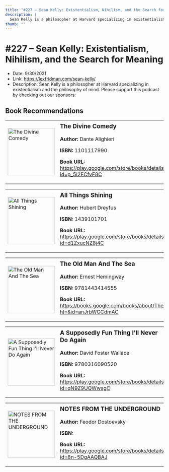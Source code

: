 ```yaml
---
title: "#227 – Sean Kelly: Existentialism, Nihilism, and the Search for Meaning"
description: |
  Sean Kelly is a philosopher at Harvard specializing in existentialism and the philosophy of mind. Please support this podcast by checking out our sponsors:"
thumb: ""
---
```


# #227 – Sean Kelly: Existentialism, Nihilism, and the Search for Meaning

  - Date: 9/30/2021
  - Link: https://lexfridman.com/sean-kelly/
  - Description: Sean Kelly is a philosopher at Harvard specializing in existentialism and the philosophy of mind. Please support this podcast by checking out our sponsors:

## Book Recommendations

<table style="border: none;"><tr style="border: none;"><td style="border: none;"><img src="https://books.google.com/books/content?id=p_5l2FCfvF8C&printsec=frontcover&img=1&zoom=1&edge=curl&source=gbs_api" alt="The Divine Comedy" width="150" style="vertical-align: top;"></td><td style="border: none; vertical-align: top;"><h3 style='margin-top: 5'>The Divine Comedy</h3><p><strong>Author:</strong> Dante Alighieri</p><p><strong>ISBN:</strong> 1101117990</p><p><strong>Book URL:</strong> <a href="https://play.google.com/store/books/details?id=p_5l2FCfvF8C">https://play.google.com/store/books/details?id=p_5l2FCfvF8C</a></p></td></tr></table>
<table style="border: none;"><tr style="border: none;"><td style="border: none;"><img src="https://books.google.com/books/content?id=d1ZxucNZ8j4C&printsec=frontcover&img=1&zoom=1&edge=curl&source=gbs_api" alt="All Things Shining" width="150" style="vertical-align: top;"></td><td style="border: none; vertical-align: top;"><h3 style='margin-top: 5'>All Things Shining</h3><p><strong>Author:</strong> Hubert Dreyfus</p><p><strong>ISBN:</strong> 1439101701</p><p><strong>Book URL:</strong> <a href="https://play.google.com/store/books/details?id=d1ZxucNZ8j4C">https://play.google.com/store/books/details?id=d1ZxucNZ8j4C</a></p></td></tr></table>
<table style="border: none;"><tr style="border: none;"><td style="border: none;"><img src="https://books.google.com/books/content?id=anJrbWGCdmAC&printsec=frontcover&img=1&zoom=1&edge=curl&source=gbs_api" alt="The Old Man And The Sea" width="150" style="vertical-align: top;"></td><td style="border: none; vertical-align: top;"><h3 style='margin-top: 5'>The Old Man And The Sea</h3><p><strong>Author:</strong> Ernest Hemingway</p><p><strong>ISBN:</strong> 9781443414555</p><p><strong>Book URL:</strong> <a href="https://books.google.com/books/about/The_Old_Man_And_The_Sea.html?hl=&id=anJrbWGCdmAC">https://books.google.com/books/about/The_Old_Man_And_The_Sea.html?hl=&id=anJrbWGCdmAC</a></p></td></tr></table>
<table style="border: none;"><tr style="border: none;"><td style="border: none;"><img src="https://books.google.com/books/content?id=qN9Z9UQWwsgC&printsec=frontcover&img=1&zoom=1&edge=curl&source=gbs_api" alt="A Supposedly Fun Thing I'll Never Do Again" width="150" style="vertical-align: top;"></td><td style="border: none; vertical-align: top;"><h3 style='margin-top: 5'>A Supposedly Fun Thing I'll Never Do Again</h3><p><strong>Author:</strong> David Foster Wallace</p><p><strong>ISBN:</strong> 9780316090520</p><p><strong>Book URL:</strong> <a href="https://play.google.com/store/books/details?id=qN9Z9UQWwsgC">https://play.google.com/store/books/details?id=qN9Z9UQWwsgC</a></p></td></tr></table>
<table style="border: none;"><tr style="border: none;"><td style="border: none;"><img src="https://books.google.com/books/content?id=8n-5DgAAQBAJ&printsec=frontcover&img=1&zoom=1&edge=curl&source=gbs_api" alt="NOTES FROM THE UNDERGROUND" width="150" style="vertical-align: top;"></td><td style="border: none; vertical-align: top;"><h3 style='margin-top: 5'>NOTES FROM THE UNDERGROUND</h3><p><strong>Author:</strong> Feodor Dostoevsky</p><p><strong>ISBN:</strong> </p><p><strong>Book URL:</strong> <a href="https://play.google.com/store/books/details?id=8n-5DgAAQBAJ">https://play.google.com/store/books/details?id=8n-5DgAAQBAJ</a></p></td></tr></table>
